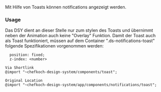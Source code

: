 Mit Hilfe von Toasts können notifications angezeigt werden.

### Usage  

Das DSY dient an dieser Stelle nur zum stylen des Toasts und übernimmt neben der Animation auch keine 
"Overlay" Funktion. Damit der Toast auch als Toast funktioniert, müssen auf dem Container ".ds-notifications-toast" 
folgende Spezifikationen vorgenommen werden:
```
  position: fixed;
  z-index: <number>

```
    
    Via Shortlink
    @import "~chefkoch-design-system/components/toast";
    
    Original Location
    @import "~chefkoch-design-system/app/components/notifications/toast";
  

